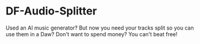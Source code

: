# DF-Audio-Splitter
 Used an AI music generator? But now you need your tracks split so you can use them in a Daw? Don't want to spend  money? You can't beat free!
